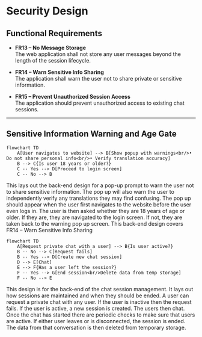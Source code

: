 # Security Design  

## Functional Requirements  

- **FR13 – No Message Storage**  
  The web application shall not store any user messages beyond the length of the session lifecycle.  

- **FR14 – Warn Sensitive Info Sharing**  
  The application shall warn the user not to share private or sensitive information.  

- **FR15 – Prevent Unauthorized Session Access**  
  The application should prevent unauthorized access to existing chat sessions.  

---

## Sensitive Information Warning and Age Gate  

```mermaid
flowchart TD
    A[User navigates to website] --> B[Show popup with warnings<br/>• Do not share personal info<br/>• Verify translation accuracy]
    B --> C{Is user 18 years or older?}
    C -- Yes --> D[Proceed to login screen]
    C -- No --> B
```
This lays out the back-end design for a pop-up prompt to warn the user not to share sensitive information. The pop up will also warn the user to independently verify any translations they may find confusing. The pop up should appear when the user first navigates to the website before the user even logs in. The user is then asked whether they are 18 years of age or older. If they are, they are navigated to the login screen. If not, they are taken back to the warning pop up screen.
This back-end design covers FR14 – Warn Sensitive Info Sharing

```mermaid
flowchart TD
    A[Request private chat with a user] --> B{Is user active?}
    B -- No --> C[Request fails]
    B -- Yes --> D[Create new chat session]
    D --> E[Chat]
    E --> F{Has a user left the session?}
    F -- Yes --> G[End session<br/>Delete data from temp storage]
    F -- No --> E
```
This design is for the back-end of the chat session management. It lays out how sessions are maintained and when they should be ended. A user can request a private chat with any user. If the user is inactive then the request fails. If the user is active, a new session is created. The users then chat. Once the chat has started there are periodic checks to make sure that users are active. If either user leaves or is disconnected, the session is ended. The data from that conversation is then deleted from temporary storage. 